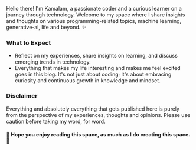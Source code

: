 Hello there! I'm Kamalam, a passionate coder and a curious learner on a journey through technology. Welcome to my space where I share insights and thoughts on various programming-related topics, machine learning, generative-ai, life and beyond. ✨

### What to Expect
- Reflect on my experiences, share insights on learning, and discuss emerging trends in technology.
- Everything that makes my life interesting and makes me feel excited goes in this blog. It's not just about coding; it's about embracing curiosity and continuous growth in knowledge and mindset.

### Disclaimer
Everything and absolutely everything that gets published here is purely from the perspective of my experiences, thoughts and opinions. Please use caution before taking my word, for word. 

#### 🌷 Hope you enjoy reading this space, as much as I do creating this space. 🌷
